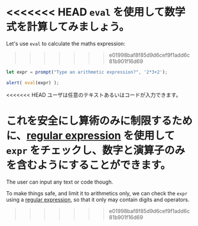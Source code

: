 <<<<<<< HEAD
`eval` を使用して数学式を計算してみましょう。
=======
Let's use `eval` to calculate the maths expression:
>>>>>>> e01998baf8f85d9d6cef9f1add6c81b901f16d69

```js demo run
let expr = prompt("Type an arithmetic expression?", '2*3+2');

alert( eval(expr) );
```

<<<<<<< HEAD
ユーザは任意のテキストあるいはコードが入力できます。

これを安全にし算術のみに制限するために、[regular expression](info:regular-expressions) を使用して `expr` をチェックし、数字と演算子のみを含むようにすることができます。
=======
The user can input any text or code though.

To make things safe, and limit it to arithmetics only, we can check the `expr` using a [regular expression](info:regular-expressions), so that it only may contain digits and operators.
>>>>>>> e01998baf8f85d9d6cef9f1add6c81b901f16d69
